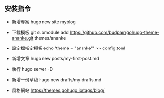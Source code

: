 ## 安裝指令
* 新增專案
hugo new site myblog

* 下載模板
git submodule add https://github.com/budparr/gohugo-theme-ananke.git themes/ananke

* 設定檔指定模板
echo 'theme = "ananke"' >> config.toml

* 新增文章
hugo new posts/my-first-post.md

* 執行
hugo server -D

* 新增一份草稿
hugo new drafts/my-drafts.md

* 風格網站
https://themes.gohugo.io/tags/blog/